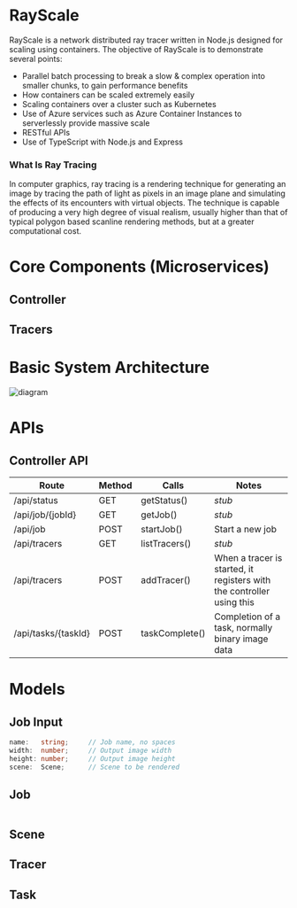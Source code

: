 # RayScale
RayScale is a network distributed ray tracer written in Node.js designed for scaling using containers. The objective of RayScale is to demonstrate several points:
 - Parallel batch processing to break a slow & complex operation into smaller chunks, to gain performance benefits
 - How containers can be scaled extremely easily 
 - Scaling containers over a cluster such as Kubernetes
 - Use of Azure services such as Azure Container Instances to serverlessly provide massive scale
 - RESTful APIs
 - Use of TypeScript with Node.js and Express

### What Is Ray Tracing
In computer graphics, ray tracing is a rendering technique for generating an image by tracing the path of light as pixels in an image plane and simulating the effects of its encounters with virtual objects. The technique is capable of producing a very high degree of visual realism, usually higher than that of typical polygon based scanline rendering methods, but at a greater computational cost.

# Core Components (Microservices)
## Controller
## Tracers

# Basic System Architecture
![diagram](https://user-images.githubusercontent.com/14982936/40764441-fbed1ee0-64a0-11e8-86e8-b861c13f11b4.png)

# APIs
## Controller API

|Route|Method|Calls|Notes|
|---|---|---|---|
|/api/status|GET|getStatus()|*stub*|
|/api/job/{jobId}|GET|getJob()|*stub*|
|/api/job|POST|startJob()|Start a new job|
|/api/tracers|GET|listTracers()|*stub*|
|/api/tracers|POST|addTracer()|When a tracer is started, it registers with the controller using this|
|/api/tasks/{taskId}|POST|taskComplete()|Completion of a task, normally binary image data|


# Models

## Job Input
```typescript
name:   string;     // Job name, no spaces
width:  number;     // Output image width
height: number;     // Output image height
scene:  Scene;      // Scene to be rendered  
```

## Job
```
```

## Scene
## Tracer
## Task